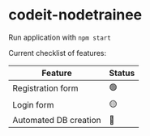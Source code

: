 # codeit-nodetrainee

Run application with `npm start`

Current checklist of features: 

| Feature               | Status |
|-----------------------|--------|
| Registration form     | 🟢      |
| Login form            | 🟡      |
| Automated DB creation | 🔴      |
